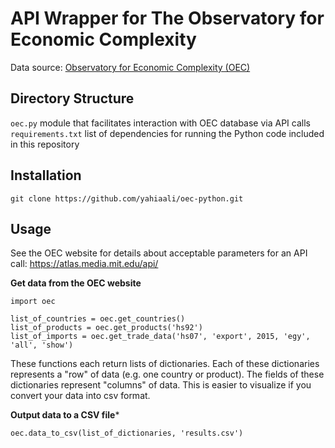 # API Wrapper for The Observatory for Economic Complexity

Data source: [Observatory for Economic Complexity (OEC)](https://atlas.media.mit.edu/en/resources/data/)

## Directory Structure
`oec.py`				module that facilitates interaction with OEC database via API calls
`requirements.txt`		list of dependencies for running the Python code included in this repository

## Installation
`git clone https://github.com/yahiaali/oec-python.git`

## Usage
See the OEC website for details about acceptable parameters for an API call: https://atlas.media.mit.edu/api/

**Get data from the OEC website**
```
import oec

list_of_countries = oec.get_countries()
list_of_products = oec.get_products('hs92')
list_of_imports = oec.get_trade_data('hs07', 'export', 2015, 'egy', 'all', 'show')
```
These functions each return lists of dictionaries. Each of these dictionaries represents a "row" of data (e.g. one country or product). The fields of these dictionaries represent "columns" of data. This is easier to visualize if you convert your data into csv format.

**Output data to a CSV file***
```
oec.data_to_csv(list_of_dictionaries, 'results.csv')
```
